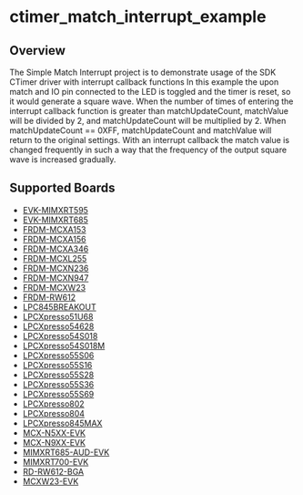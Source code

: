 # ctimer_match_interrupt_example

## Overview
The Simple Match Interrupt project is to demonstrate usage of the SDK CTimer driver with interrupt callback functions
In this example the upon match and IO pin connected to the LED is toggled and the timer is reset, so it would generate a square wave.
When the number of times of entering the interrupt callback function is greater than matchUpdateCount, matchValue will be divided by 2,
and matchUpdateCount will be multiplied by 2. When matchUpdateCount == 0XFF, matchUpdateCount and matchValue will return to the
original settings.
With an interrupt callback the match value is changed frequently in such a way that the frequency of the output square wave is increased gradually.

## Supported Boards
- [EVK-MIMXRT595](../../../_boards/evkmimxrt595/driver_examples/ctimer/simple_match_interrupt/example_board_readme.md)
- [EVK-MIMXRT685](../../../_boards/evkmimxrt685/driver_examples/ctimer/simple_match_interrupt/example_board_readme.md)
- [FRDM-MCXA153](../../../_boards/frdmmcxa153/driver_examples/ctimer/simple_match_interrupt/example_board_readme.md)
- [FRDM-MCXA156](../../../_boards/frdmmcxa156/driver_examples/ctimer/simple_match_interrupt/example_board_readme.md)
- [FRDM-MCXA346](../../../_boards/frdmmcxa346/driver_examples/ctimer/simple_match_interrupt/example_board_readme.md)
- [FRDM-MCXL255](../../../_boards/frdmmcxa346/driver_examples/ctimer/simple_pwm_interrupt/example_board_readme.md)
- [FRDM-MCXN236](../../../_boards/frdmmcxn236/driver_examples/ctimer/simple_match_interrupt/example_board_readme.md)
- [FRDM-MCXN947](../../../_boards/frdmmcxn947/driver_examples/ctimer/simple_match_interrupt/example_board_readme.md)
- [FRDM-MCXW23](../../../_boards/frdmmcxw23/driver_examples/ctimer/simple_match_interrupt/example_board_readme.md)
- [FRDM-RW612](../../../_boards/frdmrw612/driver_examples/ctimer/simple_match_interrupt/example_board_readme.md)
- [LPC845BREAKOUT](../../../_boards/lpc845breakout/driver_examples/ctimer/simple_match_interrupt/example_board_readme.md)
- [LPCXpresso51U68](../../../_boards/lpcxpresso51u68/driver_examples/ctimer/simple_match_interrupt/example_board_readme.md)
- [LPCXpresso54628](../../../_boards/lpcxpresso54628/driver_examples/ctimer/simple_match_interrupt/example_board_readme.md)
- [LPCXpresso54S018](../../../_boards/lpcxpresso54s018/driver_examples/ctimer/simple_match_interrupt/example_board_readme.md)
- [LPCXpresso54S018M](../../../_boards/lpcxpresso54s018m/driver_examples/ctimer/simple_match_interrupt/example_board_readme.md)
- [LPCXpresso55S06](../../../_boards/lpcxpresso55s06/driver_examples/ctimer/simple_match_interrupt/example_board_readme.md)
- [LPCXpresso55S16](../../../_boards/lpcxpresso55s16/driver_examples/ctimer/simple_match_interrupt/example_board_readme.md)
- [LPCXpresso55S28](../../../_boards/lpcxpresso55s28/driver_examples/ctimer/simple_match_interrupt/example_board_readme.md)
- [LPCXpresso55S36](../../../_boards/lpcxpresso55s36/driver_examples/ctimer/simple_match_interrupt/example_board_readme.md)
- [LPCXpresso55S69](../../../_boards/lpcxpresso55s69/driver_examples/ctimer/simple_match_interrupt/example_board_readme.md)
- [LPCXpresso802](../../../_boards/lpcxpresso802/driver_examples/ctimer/simple_match_interrupt/example_board_readme.md)
- [LPCXpresso804](../../../_boards/lpcxpresso804/driver_examples/ctimer/simple_match_interrupt/example_board_readme.md)
- [LPCXpresso845MAX](../../../_boards/lpcxpresso845max/driver_examples/ctimer/simple_match_interrupt/example_board_readme.md)
- [MCX-N5XX-EVK](../../../_boards/mcxn5xxevk/driver_examples/ctimer/simple_match_interrupt/example_board_readme.md)
- [MCX-N9XX-EVK](../../../_boards/mcxn9xxevk/driver_examples/ctimer/simple_match_interrupt/example_board_readme.md)
- [MIMXRT685-AUD-EVK](../../../_boards/mimxrt685audevk/driver_examples/ctimer/simple_match_interrupt/example_board_readme.md)
- [MIMXRT700-EVK](../../../_boards/mimxrt700evk/driver_examples/ctimer/simple_match_interrupt/example_board_readme.md)
- [RD-RW612-BGA](../../../_boards/rdrw612bga/driver_examples/ctimer/simple_match_interrupt/example_board_readme.md)
- [MCXW23-EVK](../../../_boards/mcxw23evk/driver_examples/ctimer/simple_match_interrupt/example_board_readme.md)
